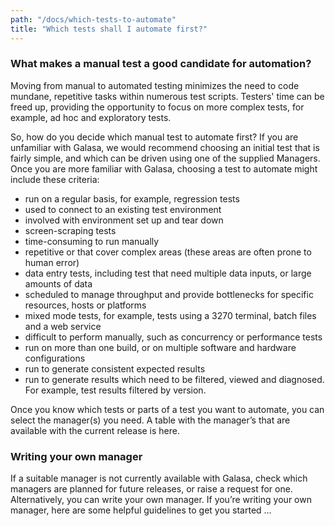 ```yaml
---
path: "/docs/which-tests-to-automate"
title: "Which tests shall I automate first?"
---
```

  

### What makes a manual test a good candidate for automation?

Moving from manual to automated testing minimizes the need to code mundane, repetitive tasks within numerous test scripts. Testers' time can be freed up, providing the opportunity to focus on more complex tests, for example, ad hoc and exploratory tests.

So, how do you decide which manual test to automate first? If you are unfamiliar with Galasa, we would recommend choosing an initial test that is fairly simple, and which can be driven using one of the supplied Managers. Once you are more familiar with Galasa, choosing a test to automate might include these criteria:

- run on a regular basis, for example, regression tests
- used to connect to an existing test environment
- involved with environment set up and tear down 
- screen-scraping tests
- time-consuming to run manually
- repetitive or that cover complex areas (these areas are often prone to human error)
- data entry tests, including test that need multiple data inputs, or large amounts of data
- scheduled to manage throughput and provide bottlenecks for specific resources, hosts or platforms 
- mixed mode tests, for example, tests using a 3270 terminal, batch files and a web service 
- difficult to perform manually, such as concurrency or performance tests
- run on more than one build, or on multiple software and hardware configurations
- run to generate consistent expected results
- run to generate results which need to be filtered, viewed and diagnosed. For example, test results filtered by version.


Once you know which tests or parts of a test you want to automate, you can select the manager(s) you need. A table with the manager’s that are available with the current release is here. 

### Writing your own manager

If a suitable manager is not currently available with Galasa, check which managers are planned for future releases, or raise a request for one. Alternatively, you can write your own manager. If you’re writing your own manager, here are some helpful guidelines to get you started …
